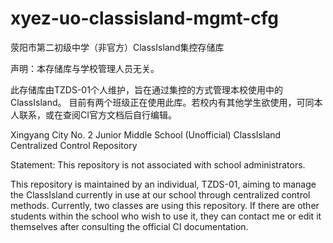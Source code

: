 # xyez-uo-classisland-mgmt-cfg
荥阳市第二初级中学（非官方）ClassIsland集控存储库

声明：本存储库与学校管理人员无关。

此存储库由TZDS-01个人维护，旨在通过集控的方式管理本校使用中的ClassIsland。
目前有两个班级正在使用此库。若校内有其他学生欲使用，可同本人联系，或在查阅CI官方文档后自行编辑。

Xingyang City No. 2 Junior Middle School (Unofficial) ClassIsland Centralized Control Repository

Statement: This repository is not associated with school administrators.

This repository is maintained by an individual, TZDS-01, aiming to manage the ClassIsland currently in use at our school through centralized control methods.
Currently, two classes are using this repository. If there are other students within the school who wish to use it, they can contact me or edit it themselves after consulting the official CI documentation.

